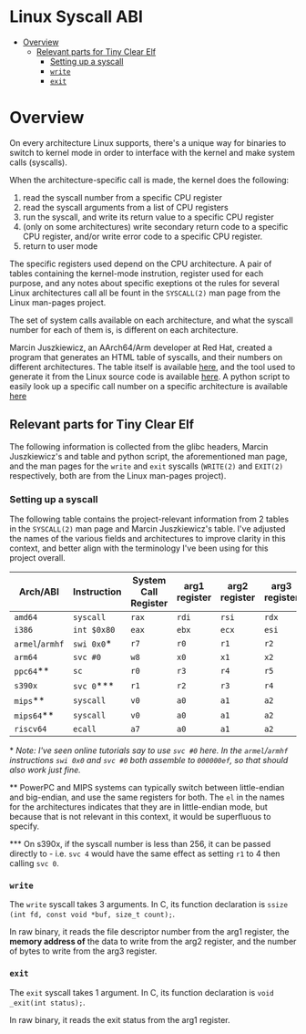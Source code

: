 # Linux Syscall ABI
<!-- vim: set et ai nowrap: -->

<!-- vim-markdown-toc GFM -->

* [Overview](#overview)
  * [Relevant parts for Tiny Clear Elf](#relevant-parts-for-tiny-clear-elf)
    * [Setting up a syscall](#setting-up-a-syscall)
    * [`write`](#write)
    * [`exit`](#exit)

<!-- vim-markdown-toc -->


# Overview

On every architecture Linux supports, there's a unique way for binaries to switch to kernel mode in order to interface with the kernel and make system calls (syscalls).

When the architecture-specific call is made, the kernel does the following:
  1. read the syscall number from a specific CPU register
  2. read the syscall arguments from a list of CPU registers
  3. run the syscall, and write its return value to a specific CPU register
  4. (only on some architectures) write secondary return code to a specific CPU register, and/or write error code to a specific CPU register.
  5. return to user mode

The specific registers used depend on the CPU architecture.
A pair of tables containing the kernel-mode instrution, register used for each purpose, and any notes about specific exeptions ot the rules for several Linux architectures call all be fount in the `SYSCALL(2)` man page from the Linux man-pages project.

The set of system calls available on each architecture, and what the syscall number for each of them is, is different on each architecture.

Marcin Juszkiewicz, an AArch64/Arm developer at Red Hat, created a program that generates an HTML table of syscalls, and their numbers on different architectures. The table itself is available [here](https://marcin.juszkiewicz.com.pl/download/tables/syscalls.html), and the tool used to generate it from the Linux source code is available [here](https://github.com/hrw/syscalls-table). A python script to easily look up a specific call number on a specific architecture is available [here](https://github.com/hrw/python-syscalls)

## Relevant parts for Tiny Clear Elf

The following information is collected from the glibc headers, Marcin Juszkiewicz's and table and python script, the aforementioned man page, and the man pages for the `write` and `exit` syscalls (`WRITE(2)` and `EXIT(2)` respectively, both are from the Linux man-pages project).

### Setting up a syscall

The following table contains the project-relevant information from 2 tables in the `SYSCALL(2)` man page and Marcin Juszkiewicz's table.
I've adjusted the names of the various fields and architectures to improve clarity in this context, and better align with the terminology I've been using for this project overall.

| **Arch/ABI**    | **Instruction** | **System Call Register** | **arg1 register** | **arg2 register** | **arg3 register** | **`write` call** | **`exit` call** |
|-----------------|-----------------|--------------------------|-------------------|-------------------|-------------------|------------------|-----------------|
| `amd64`         | `syscall`       | `rax`                    | `rdi`             | `rsi`             | `rdx`             | `1`              | `60`            |
| `i386`          | `int $0x80`     | `eax`                    | `ebx`             | `ecx`             | `esi`             | `4`              | `1`             |
| `armel`/`armhf` | `swi 0x0`\*     | `r7`                     | `r0`              | `r1`              | `r2`              | `4`              | `1`             |
| `arm64`         | `svc #0`        | `w8`                     | `x0`              | `x1`              | `x2`              | `64`             | `93`            |
| `ppc64`\*\*     | `sc`            | `r0`                     | `r3`              | `r4`              | `r5`              | `4`              | `1`             |
| `s390x`         | `svc 0`\*\*\*   | `r1`                     | `r2`              | `r3`              | `r4`              | `4`              | `1`             |
| `mips`\*\*      | `syscall`       | `v0`                     | `a0`              | `a1`              | `a2`              | `4004`           | `4001`          |
| `mips64`\*\*    | `syscall`       | `v0`                     | `a0`              | `a1`              | `a2`              | `5001`           | `5058`          |
| `riscv64`       | `ecall`         | `a7`                     | `a0`              | `a1`              | `a2`              | `64`             | `93`            |

\* *Note: I've seen online tutorials say to use `svc #0` here. In the `armel`/`armhf` instructions `swi 0x0` and `svc #0` both assemble to `000000ef`, so that should also work just fine.*

\*\* PowerPC and MIPS systems can typically switch between little-endian and big-endian, and use the same registers for both. The `el` in the names for the architectures indicates that they are in little-endian mode, but because that
is not relevant in this context, it would be superfluous to specify.

\*\*\* On s390x, if the syscall number is less than 256, it can be passed directly to - i.e. `svc 4` would have the same effect as setting `r1` to 4 then calling `svc 0`.

### `write`

The `write` syscall takes 3 arguments. In C, its function declaration is `ssize (int fd, const void *buf, size_t count);`.

In raw binary, it reads the file descriptor number from the arg1 register, the **memory address of** the data to write from the arg2 register, and the number of bytes to write from the arg3 register.

### `exit`

The `exit` syscall takes 1 argument. In C, its function declaration is `void _exit(int status);`.

In raw binary, it reads the exit status from the arg1 register.
